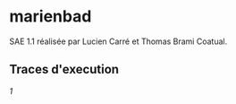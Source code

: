 # marienbad

SAE 1.1 réalisée par Lucien Carré et Thomas Brami Coatual.

## Traces d'execution

*1*
```cmd

```
